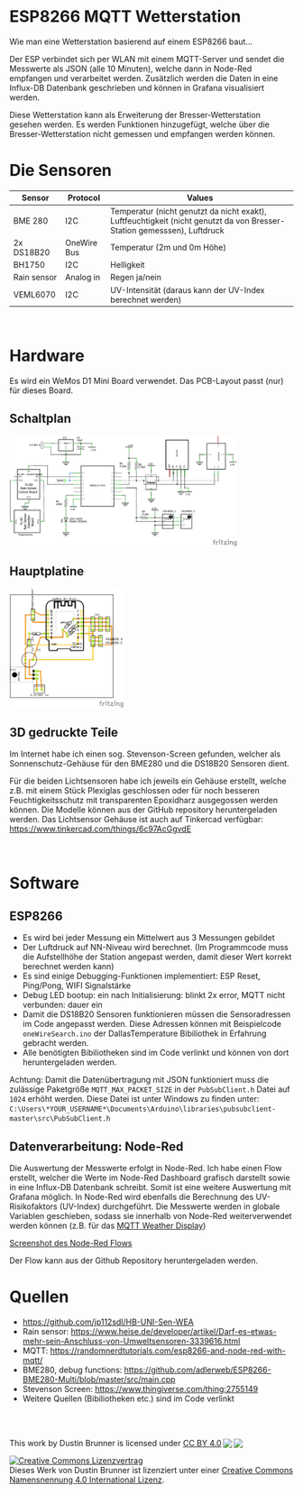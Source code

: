 # ESP8266 MQTT Wetterstation

Wie man eine Wetterstation basierend auf einem ESP8266 baut...

Der ESP verbindet sich per WLAN mit einem MQTT-Server und sendet die Messwerte als JSON (alle 10 Minuten), welche dann in Node-Red empfangen und verarbeitet werden. Zusätzlich werden die Daten in eine Influx-DB Datenbank geschrieben und können in Grafana visualisiert werden.

Diese Wetterstation kann als Erweiterung der Bresser-Wetterstation gesehen werden. Es werden Funktionen hinzugefügt, welche über die Bresser-Wetterstation nicht gemessen und empfangen werden können.


# Die Sensoren
| Sensor	| Protocol	| Values |
| --------- |---------- | ------ |
| BME 280 | I2C | Temperatur (nicht genutzt da nicht exakt), Luftfeuchtigkeit (nicht genutzt da von Bresser-Station gemesssen), Luftdruck |
| 2x DS18B20 | OneWire Bus | Temperatur (2m und 0m Höhe) |
| BH1750 | I2C | Helligkeit |
| Rain sensor | Analog in | Regen ja/nein |
| VEML6070 | I2C | UV-Intensität (daraus kann der UV-Index berechnet werden) |

<br>

# Hardware
Es wird ein WeMos D1 Mini Board verwendet. Das PCB-Layout passt (nur) für dieses Board.
## Schaltplan
[<img src="Wetterstation_Schaltplan.png" width="80%">](Wetterstation_Schaltplan.png)

## Hauptplatine
[<img src="Wetterstation_Leiterplatte.png" width="40%">](Wetterstation_Leiterplatte.png)

## 3D gedruckte Teile
Im Internet habe ich einen sog. Stevenson-Screen gefunden, welcher als Sonnenschutz-Gehäuse für den BME280 und die DS18B20 Sensoren dient.

Für die beiden Lichtsensoren habe ich jeweils ein Gehäuse erstellt, welche z.B. mit einem Stück Plexiglas geschlossen oder für noch besseren Feuchtigkeitsschutz mit transparenten Epoxidharz ausgegossen werden können. 
Die Modelle können aus der GitHub repository heruntergeladen werden. Das Lichtsensor Gehäuse ist auch auf Tinkercad verfügbar:  https://www.tinkercad.com/things/6c97AcGgvdE 

<br>

# Software
## ESP8266
-	Es wird bei jeder Messung ein Mittelwert aus 3 Messungen gebildet
-	Der Luftdruck auf NN-Niveau wird berechnet. (Im Programmcode muss die Aufstellhöhe der Station angepast werden, damit dieser Wert korrekt berechnet werden kann)
-	Es sind einige Debugging-Funktionen implementiert: ESP Reset, Ping/Pong, WIFI Signalstärke
-	Debug LED
bootup: ein
nach Initialisierung: blinkt 2x
error, MQTT nicht verbunden: dauer ein
-	Damit die DS18B20 Sensoren funktionieren müssen die Sensoradressen im Code angepasst werden. Diese Adressen können mit Beispielcode `oneWireSearch.ino` der DallasTemperature Bibiliothek in Erfahrung gebracht werden.
- Alle benötigten Bibiliotheken sind im Code verlinkt und können von dort heruntergeladen werden.

Achtung: Damit die Datenübertragung mit JSON funktioniert muss die zulässige Paketgröße `MQTT_MAX_PACKET_SIZE` in der `PubSubClient.h` Datei auf `1024` erhöht werden. Diese Datei ist unter Windows zu finden unter: `C:\Users\*YOUR_USERNAME*\Documents\Arduino\libraries\pubsubclient-master\src\PubSubClient.h`

## Datenverarbeitung: Node-Red
Die Auswertung der Messwerte erfolgt in Node-Red.
Ich habe einen Flow erstellt, welcher die Werte im Node-Red Dashboard grafisch darstellt sowie in eine Influx-DB Datenbank schreibt. Somit ist eine weitere Auswertung mit Grafana möglich. In Node-Red wird ebenfalls die Berechnung des UV-Risikofaktors (UV-Index) durchgeführt. Die Messwerte werden in globale Variablen geschieben, sodass sie innerhalb von Node-Red weiterverwendet werden können (z.B. für das [MQTT Weather Display](https://github.com/dustinbrun/MQTT-Weather-display))

[Screenshot des Node-Red Flows](Node-Red/node-red-flow.PNG)

Der Flow kann aus der Github Repository heruntergeladen werden.

# Quellen
-	https://github.com/jp112sdl/HB-UNI-Sen-WEA 
-	Rain sensor:	https://www.heise.de/developer/artikel/Darf-es-etwas-mehr-sein-Anschluss-von-Umweltsensoren-3339616.html 
-	MQTT: https://randomnerdtutorials.com/esp8266-and-node-red-with-mqtt/ 
-	BME280, debug functions: https://github.com/adlerweb/ESP8266-BME280-Multi/blob/master/src/main.cpp 
-	Stevenson Screen: https://www.thingiverse.com/thing:2755149 
-	Weitere Quellen (Bibiliotheken etc.) sind im Code verlinkt


<br><br>
<p xmlns:dct="http://purl.org/dc/terms/" xmlns:cc="http://creativecommons.org/ns#" class="license-text">This work by <span property="cc:attributionName">Dustin Brunner</span> is licensed under <a rel="license" href="https://creativecommons.org/licenses/by/4.0">CC BY 4.0<img style="height:15px!important;margin-left:3px;vertical-align:text-bottom;" src="https://mirrors.creativecommons.org/presskit/icons/cc.svg?ref=chooser-v1" /><img style="height:15px!important;margin-left:3px;vertical-align:text-bottom;" src="https://mirrors.creativecommons.org/presskit/icons/by.svg?ref=chooser-v1" /></a></p>

<a rel="license" href="http://creativecommons.org/licenses/by/4.0/"><img alt="Creative Commons Lizenzvertrag" style="border-width:0" src="https://i.creativecommons.org/l/by/4.0/88x31.png" /></a><br />Dieses Werk von <span xmlns:cc="http://creativecommons.org/ns#" property="cc:attributionName">Dustin Brunner</span> ist lizenziert unter einer <a rel="license" href="http://creativecommons.org/licenses/by/4.0/">Creative Commons Namensnennung 4.0 International Lizenz</a>.


